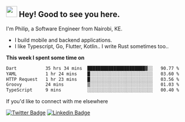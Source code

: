 <h2><img src="https://slackmojis.com/emojis/3643-cool-doge/download" width="30"/> Hey! Good to see you here.</h2>

<p>I'm Philip, a Software Engineer from Nairobi, KE. 

- I build mobile and backend applications.
- I like Typescript, Go, Flutter, Kotlin.. I write Rust sometimes too..</p>

**This week I spent some time on**
<!--START_SECTION:waka-->

```txt
Dart           35 hrs 34 mins  ██████████████████████▓░░   90.77 %
YAML           1 hr 24 mins    █░░░░░░░░░░░░░░░░░░░░░░░░   03.60 %
HTTP Request   1 hr 23 mins    █░░░░░░░░░░░░░░░░░░░░░░░░   03.56 %
Groovy         24 mins         ▒░░░░░░░░░░░░░░░░░░░░░░░░   01.03 %
TypeScript     9 mins          ░░░░░░░░░░░░░░░░░░░░░░░░░   00.40 %
```

<!--END_SECTION:waka-->

If you'd like to connect with me elsewhere

[![Twitter Badge](https://img.shields.io/badge/-Twitter-1ca0f1?style=flat-square&labelColor=1ca0f1&logo=twitter&logoColor=white&link=https://twitter.com/_diogorodrigues)](https://twitter.com/kimathiphil)  [![Linkedin Badge](https://img.shields.io/badge/-LinkedIn-blue?style=flat-square&logo=Linkedin&logoColor=white&link=https://www.linkedin.com/in/philip-kimathi-2604a9114/)](https://www.linkedin.com/in/philip-kimathi-2604a9114/)
